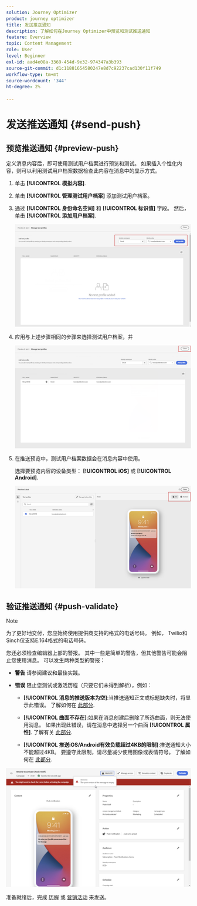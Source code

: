 ```yaml
---
solution: Journey Optimizer
product: journey optimizer
title: 发送推送通知
description: 了解如何在Journey Optimizer中预览和测试推送通知
feature: Overview
topic: Content Management
role: User
level: Beginner
exl-id: aad4e08a-3369-454d-9e32-974347a3b393
source-git-commit: d1c11881654580247e8d7c92237cad130f11f749
workflow-type: tm+mt
source-wordcount: '344'
ht-degree: 2%

---
```


# 发送推送通知 {#send-push}

## 预览推送通知 {#preview-push}

定义消息内容后，即可使用测试用户档案进行预览和测试。 如果插入个性化内容，则可以利用测试用户档案数据检查此内容在消息中的显示方式。

1. 单击 **[!UICONTROL 模拟内容]**.

1. 单击 **[!UICONTROL 管理测试用户档案]** 添加测试用户档案。

1. 通过 **[!UICONTROL 身份命名空间]** 和 **[!UICONTROL 标识值]** 字段。 然后，单击 **[!UICONTROL 添加用户档案]**.

   ![](assets/push_preview_1.png)

1. 应用与上述步骤相同的步骤来选择测试用户档案，并

   ![](assets/push_preview_2.png)

1. 在推送预览中，测试用户档案数据会在消息内容中使用。

   选择要预览内容的设备类型： **[!UICONTROL iOS]** 或 **[!UICONTROL Android]**.

   ![](assets/push_preview_3.png)

## 验证推送通知 {#push-validate}

>[!NOTE]
>
> 为了更好地交付，您应始终使用提供商支持的格式的电话号码。 例如， Twilio和Sinch仅支持E.164格式的电话号码。

您还必须检查编辑器上部的警报。  其中一些是简单的警告，但其他警告可能会阻止您使用消息。 可以发生两种类型的警报：

* **警告** 请参阅建议和最佳实践。

* **错误** 阻止您测试或激活历程（只要它们未得到解析），例如：

   * **[!UICONTROL 消息的推送版本为空]**:当推送通知正文或标题缺失时，将显示此错误。 了解如何在 [此部分](create-push.md).

   * **[!UICONTROL 曲面不存在]**:如果在消息创建后删除了所选曲面，则无法使用消息。 如果出现此错误，请在消息中选择另一个曲面 **[!UICONTROL 属性]**. 了解有关 [此部分](../configuration/channel-surfaces.md).

   * **[!UICONTROL 推送iOS/Android有效负载超过4KB的限制]**:推送通知大小不能超过4KB。 要遵守此限制，请尽量减少使用图像或表情符号。 了解如何在 [此部分](../push/create-push.md).

![](assets/push_alert.png)

准备就绪后，完成 [历程](../building-journeys/journey-gs.md) 或 [营销活动](../campaigns/create-campaign.md) 来发送。
